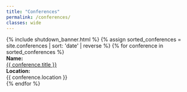 ```yaml
---
title: "Conferences"
permalink: /conferences/
classes: wide
---
```


<link rel="stylesheet" href="{{ '/assets/css/custom.css' | relative_url }}">
{% include shutdown_banner.html %}
{% assign sorted_conferences = site.conferences | sort: 'date' | reverse %}
{% for conference in sorted_conferences %}
<div class="content-list">
    <div class="conference-name">
    <b>Name:</b><br>
    <a href="{{ conference.url }}"> {{ conference.title }} </a>
    </div>
    <div class="conference-location">  
        <b>Location:</b><br>
        {{ conference.location }}
    </div>
</div>
{% endfor %}
